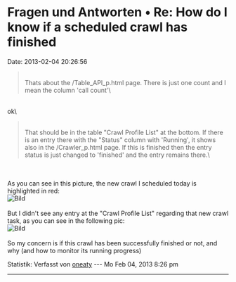 Fragen und Antworten • Re: How do I know if a scheduled crawl has finished
==========================================================================

Date: 2013-02-04 20:26:56

> <div>
>
> \
> Thats about the /Table\_API\_p.html page. There is just one count and
> I mean the column \'call count\'\
>
> </div>

\
ok\

> <div>
>
> \
> That should be in the table \"Crawl Profile List\" at the bottom. If
> there is an entry there with the \"Status\" column with \'Running\',
> it shows also in the /Crawler\_p.html page. If this is finished then
> the entry status is just changed to \'finished\' and the entry remains
> there.\
>
> </div>

\
\
As you can see in this picture, the new crawl I scheduled today is
highlighted in red:\
![Bild](http://i808.photobucket.com/albums/zz1/glapido/Yacy1_zps48110b9d.jpg)\
\
But I didn\'t see any entry at the \"Crawl Profile List\" regarding that
new crawl task, as you can see in the following pic:\
![Bild](http://i808.photobucket.com/albums/zz1/glapido/Yacy2_zpscb64307d.jpg)\
\
So my concern is if this crawl has been successfully finished or not,
and why (and how to monitor its running progress)

Statistik: Verfasst von
[oneaty](http://forum.yacy-websuche.de/memberlist.php?mode=viewprofile&u=8876)
--- Mo Feb 04, 2013 8:26 pm

------------------------------------------------------------------------
